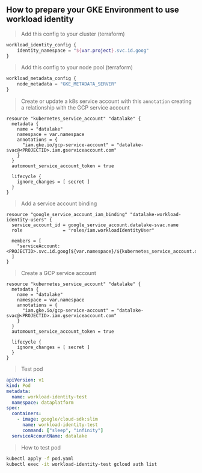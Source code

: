 ## How to prepare your GKE Environment to use workload identity

> Add this config to your cluster (terraform)
```terraform
workload_identity_config {
    identity_namespace = "${var.project}.svc.id.goog"
}
```

> Add this config to your node pool (terraform)
```terraform
workload_metadata_config {
    node_metadata = "GKE_METADATA_SERVER"
}
```

> Create or update a k8s service account with this `annotation` creating a relationship with the GCP service account
```
resource "kubernetes_service_account" "datalake" {
  metadata {
    name = "datalake"
    namespace = var.namespace
    annotations = {
      "iam.gke.io/gcp-service-account" = "datalake-svac@<PROJECTID>.iam.gserviceaccount.com"
    }
  }
  automount_service_account_token = true

  lifecycle {
    ignore_changes = [ secret ]
  }
}
```

> Add a service account binding 
```
resource "google_service_account_iam_binding" "datalake-workload-identity-users" {
  service_account_id = google_service_account.datalake-svac.name
  role               = "roles/iam.workloadIdentityUser"

  members = [
    "serviceAccount:<PROJECTID>.svc.id.goog[${var.namespace}/${kubernetes_service_account.datalake.metadata[0].name}]"
  ]
}
```

> Create a GCP service account 
```
resource "kubernetes_service_account" "datalake" {
  metadata {
    name = "datalake"
    namespace = var.namespace
    annotations = {
      "iam.gke.io/gcp-service-account" = "datalake-svac@<PROJECTID>.iam.gserviceaccount.com"
    }
  }
  automount_service_account_token = true

  lifecycle {
    ignore_changes = [ secret ]
  }
}
```

> Test pod
```yaml
apiVersion: v1
kind: Pod
metadata:
  name: workload-identity-test
  namespace: dataplatform
spec:
  containers:
    - image: google/cloud-sdk:slim
      name: workload-identity-test
      command: ["sleep", "infinity"]
  serviceAccountName: datalake
```

> How to test pod
```sh
kubectl apply -f pod.yaml
kubectl exec -it workload-identity-test gcloud auth list
```
